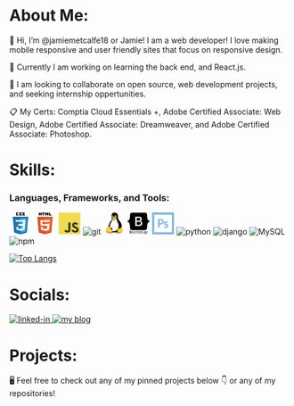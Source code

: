 # About Me:
👋 Hi, I’m @jamiemetcalfe18 or Jamie! I am a web developer! I love making mobile responsive and user friendly sites that focus on responsive design.

🌱 Currently I am working on learning the back end, and React.js.

💞️ I am looking to collaborate on open source, web development projects, and seeking internship oppertunities. 

📋 My Certs: Comptia Cloud Essentials +, Adobe Certified Associate: Web Design, Adobe Certified Associate: Dreamweaver, and Adobe Certified Associate: Photoshop.

# Skills:
<h3 align="left">Languages, Frameworks, and Tools:</h3>
<p align="left"> <a> <img src="https://raw.githubusercontent.com/devicons/devicon/master/icons/css3/css3-original-wordmark.svg" alt="css3" width="40" height="40"/> </a><a> <img src="https://raw.githubusercontent.com/devicons/devicon/master/icons/html5/html5-original-wordmark.svg" alt="html5" width="40" height="40"/> </a><a> <img src="https://raw.githubusercontent.com/devicons/devicon/master/icons/javascript/javascript-original.svg" alt="javascript" width="40" height="40"/> </a><a> <img src="https://www.vectorlogo.zone/logos/git-scm/git-scm-icon.svg" alt="git" width="40" height="40"/></a><a> <img src="https://raw.githubusercontent.com/devicons/devicon/master/icons/linux/linux-original.svg" alt="linux" width="40" height="40"/> </a><a > <img src="https://raw.githubusercontent.com/devicons/devicon/master/icons/bootstrap/bootstrap-plain-wordmark.svg" alt="bootstrap" width="40" height="40"/>  </a><a> <img src="https://raw.githubusercontent.com/devicons/devicon/master/icons/photoshop/photoshop-line.svg" alt="photoshop" width="40" height="40"/> </a><a><img src="https://cdn.jsdelivr.net/gh/devicons/devicon/icons/python/python-original.svg" alt="python" width="40" height="40"/> </a><a><img src="https://cdn.jsdelivr.net/gh/devicons/devicon/icons/django/django-plain-wordmark.svg" alt="django" width="40" height="40"/> </a><a> <img src="https://cdn.jsdelivr.net/gh/devicons/devicon/icons/mysql/mysql-original.svg" alt="MySQL" width="40" height="40"/></a><a><img src="https://cdn.jsdelivr.net/gh/devicons/devicon/icons/npm/npm-original-wordmark.svg" alt="npm" width="40" height="40" /></a></p>

[![Top Langs](https://github-readme-stats.vercel.app/api/top-langs/?username=jamiemetcalfe18&layout=compact)](https://github.com/anuraghazra/github-readme-stats)

# Socials:
<a href="https://www.linkedin.com/in/jamielmetcalfe/" target="_blank" rel="noreferrer"> <img src="https://cdn.jsdelivr.net/gh/devicons/devicon/icons/linkedin/linkedin-original.svg" alt="linked-in" width="40" height="40"/> </a>
<a href="https://jamiemetcalfe18.github.io/Jamies-tech-blog/" target="_blank" rel="nonreferrer"> <img src="https://raw.githubusercontent.com/jamiemetcalfe18/jamiemetcalfe18/main/img/blog.png" alt="my blog" width="40" height="40"/> </a>
# Projects:
🖥️ Feel free to check out any of my pinned projects below 👇 or any of my repositories!

